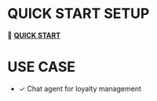 # QUICK START SETUP
📖 **[QUICK START](QUICK_START.md)**

# USE CASE
- ✓ Chat agent for loyalty management

